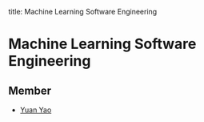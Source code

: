 title: Machine Learning Software Engineering

# Machine Learning Software Engineering

## Member

* [Yuan Yao](/people/yuanyao)
